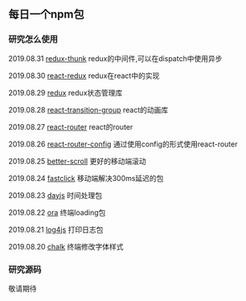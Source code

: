 ## 每日一个npm包

### 研究怎么使用

2019.08.31 [redux-thunk](https://github.com/lirunkai/npmPackage/tree/master/redux-thunk) redux的中间件,可以在dispatch中使用异步

2019.08.30 [react-redux](https://github.com/lirunkai/npmPackage/tree/master/react-redux-d) redux在react中的实现

2019.08.29 [redux](https://github.com/lirunkai/npmPackage/tree/master/redux-d) redux状态管理库

2019.08.28 [react-transition-group](https://github.com/lirunkai/npmPackage/tree/master/react-transition-group-d) react的动画库

2019.08.27 [react-router](https://github.com/lirunkai/npmPackage/tree/master/react_router_d) react的router

2019.08.26 [react-router-config](https://github.com/lirunkai/npmPackage/tree/master/react_router_config_d) 通过使用config的形式使用react-router

2019.08.25 [better-scroll](https://github.com/lirunkai/npmPackage/tree/master/better-scroll_d) 更好的移动端滚动

2019.08.24 [fastclick](https://github.com/lirunkai/npmPackage/tree/master/fastclick_d) 移动端解决300ms延迟的包

2019.08.23 [dayjs](https://github.com/lirunkai/npmPackage/tree/master/dayjs_d) 时间处理包

2019.08.22 [ora](https://github.com/lirunkai/npmPackage/tree/master/ora_d) 终端loading包

2019.08.21 [log4js](https://github.com/lirunkai/npmPackage/tree/master/log4js_d) 打印日志包

2019.08.20 [chalk](https://github.com/lirunkai/npmPackage/tree/master/chalk) 终端修改字体样式

### 研究源码

敬请期待

